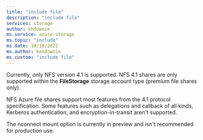 ```yaml
---
title: "include file"
description: "include file"
services: storage
author: khdownie
ms.service: azure-storage
ms.topic: "include"
ms.date: 10/18/2022
ms.author: kendownie
ms.custom: "include file"
---
```

Currently, only NFS version 4.1 is supported. NFS 4.1 shares are only supported within the **FileStorage** storage account type (premium file shares only).

NFS Azure file shares support most features from the 4.1 protocol specification. Some features such as delegations and callback of all kinds, Kerberos authentication, and encryption-in-transit aren't supported.

The nconnect mount option is currently in preview and isn't recommended for production use.
